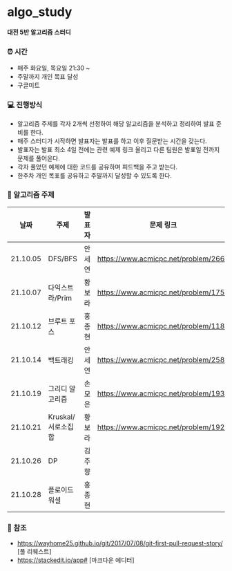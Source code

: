 # algo_study

**대전 5반 알고리즘 스터디**


### ⏰  시간
- 매주 화요일, 목요일 21:30 ~ 
- 주말까지 개인 목표 달성
- 구글미트 


### 💻 진행방식 
- 알고리즘 주제를 각자 2개씩 선정하여 해당 알고리즘을 분석하고 정리하여 발표 준비를 한다.
- 매주 스터디가 시작하면 발표자는 발표를 하고 이후 질문받는 시간을 갖는다.
- 발표자는 발표 최소 4일 전에는 관련 예제 링크 올리고 다른 팀원은 발표일 전까지 문제를 풀어온다.
- 각자 풀었던 예제에 대한 코드를 공유하며 피드백을 주고 받는다.
- 한주차 개인 목표를 공유하고 주말까지 달성할 수 있도록 한다.


### 📘 알고리즘 주제 

| 날짜 | 주제 | 발표자 | 문제 링크 | 
| ------ | ------ | ------ | ------ |
| 21.10.05 | DFS/BFS | 안세연 | https://www.acmicpc.net/problem/2667 |
| 21.10.07 | 다익스트라/Prim | 황보라 | https://www.acmicpc.net/problem/1753 |
| 21.10.12 | 브루트 포스 | 홍종현 | https://www.acmicpc.net/problem/1182 |
| 21.10.14 | 백트래킹 | 안세연 | https://www.acmicpc.net/problem/2580 |
| 21.10.19 | 그리디 알고리즘 | 손모은 | https://www.acmicpc.net/problem/1931 |
| 21.10.21 | Kruskal/서로소집합 | 황보라| https://www.acmicpc.net/problem/1922|
| 21.10.26 | DP | 김주향 | |
| 21.10.28 | 플로이드 워셜 | 홍종현 | |


### 📌 참조
- https://wayhome25.github.io/git/2017/07/08/git-first-pull-request-story/ [풀 리퀘스트]
- https://stackedit.io/app# [마크다운 에디터]
